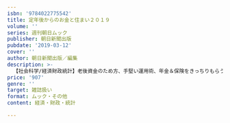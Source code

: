 ```yaml
---
isbn: '9784022775542'
title: 定年後からのお金と住まい２０１９
volume: ''
series: 週刊朝日ムック
publisher: 朝日新聞出版
pubdate: '2019-03-12'
cover: ''
author: 朝日新聞出版／編集
description: >-
  【社会科学/経済財政統計】老後資金のため方、手堅い運用術、年金＆保険をきっちりもらう方法などの情報を丁寧に解説した実用ムック。2019年度版は「『金持ち家計』と『破産家計』ここが分かれ道」「40年ぶりの大改正！　相続のポイント解説」「消費税10％時代に突入！老後資金どう守る？」などを網羅。
price: '907'
genre: ''
target: 雑誌扱い
format: ムック・その他
content: 経済・財政・統計

---
```

